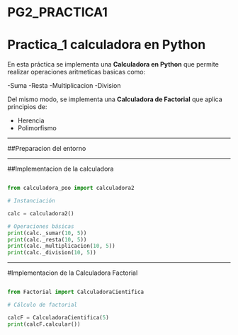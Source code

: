 # PG2_PRACTICA1
# **Practica_1  calculadora en Python**

En esta práctica se implementa una **Calculadora en Python** que permite realizar operaciones aritmeticas basicas como:

-Suma
-Resta
-Multiplicacion
-Division

Del mismo modo, se implementa una **Calculadora de Factorial** que aplica principios de:

- Herencia 
- Polimorfismo

---

##Preparacion del entorno

---

##Implementacion de la calculadora

```Python

from calculadora_poo import calculadora2

# Instanciación

calc = calculadora2()

# Operaciones básicas
print(calc._sumar(10, 5))
print(calc._resta(10, 5))
print(calc._multiplicacion(10, 5))
print(calc._division(10, 5))

```

---

#Implementacion de la Calculadora Factorial

```Python

from Factorial import CalculadoraCientifica

# Cálculo de factorial

calcF = CalculadoraCientifica(5)
print(calcF.calcular())

```

